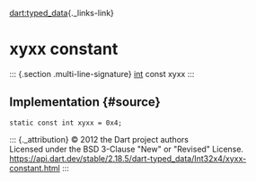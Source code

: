 [dart:typed\_data](../../dart-typed_data/dart-typed_data-library){._links-link}

xyxx constant
=============

::: {.section .multi-line-signature}
[int](../../dart-core/int-class) const xyxx
:::

Implementation {#source}
--------------

``` {.language-dart data-language="dart"}
static const int xyxx = 0x4;
```

::: {._attribution}
© 2012 the Dart project authors\
Licensed under the BSD 3-Clause \"New\" or \"Revised\" License.\
<https://api.dart.dev/stable/2.18.5/dart-typed_data/Int32x4/xyxx-constant.html>
:::
